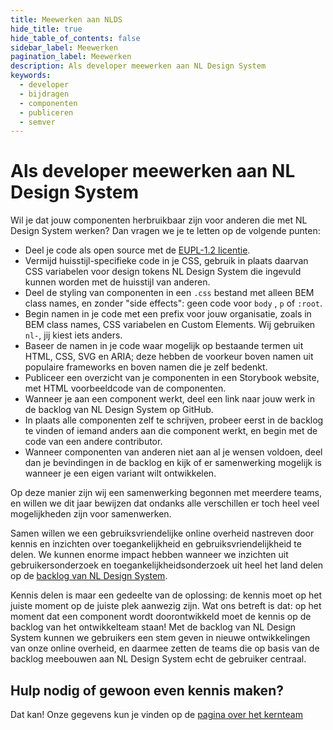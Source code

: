 ```yaml
---
title: Meewerken aan NLDS
hide_title: true
hide_table_of_contents: false
sidebar_label: Meewerken
pagination_label: Meewerken
description: Als developer meewerken aan NL Design System
keywords:
  - developer
  - bijdragen
  - componenten
  - publiceren
  - semver
---
```


# Als developer meewerken aan NL Design System

Wil je dat jouw componenten herbruikbaar zijn voor anderen die met NL Design System werken? Dan vragen we je te letten op de volgende punten:

- Deel je code als open source met de [EUPL-1.2 licentie](https://joinup.ec.europa.eu/collection/eupl/eupl-text-eupl-12).
- Vermijd huisstijl-specifieke code in je CSS, gebruik in plaats daarvan CSS variabelen voor design tokens NL Design System die ingevuld kunnen worden met de huisstijl van anderen.
- Deel de styling van componenten in een `.css` bestand met alleen BEM class names, en zonder "side effects": geen code voor `body` , `p` of `:root`.
- Begin namen in je code met een prefix voor jouw organisatie, zoals in BEM class names, CSS variabelen en Custom Elements. Wij gebruiken `nl-`, jij kiest iets anders.
- Baseer de namen in je code waar mogelijk op bestaande termen uit HTML, CSS, SVG en ARIA; deze hebben de voorkeur boven namen uit populaire frameworks en boven namen die je zelf bedenkt.
- Publiceer een overzicht van je componenten in een Storybook website, met HTML voorbeeldcode van de componenten.
- Wanneer je aan een component werkt, deel een link naar jouw werk in de backlog van NL Design System op GitHub.
- In plaats alle componenten zelf te schrijven, probeer eerst in de backlog te vinden of iemand anders aan die component werkt, en begin met de code van een andere contributor.
- Wanneer componenten van anderen niet aan al je wensen voldoen, deel dan je bevindingen in de backlog en kijk of er samenwerking mogelijk is wanneer je een eigen variant wilt ontwikkelen.

Op deze manier zijn wij een samenwerking begonnen met meerdere teams, en willen we dit jaar bewijzen dat ondanks alle verschillen er toch heel veel mogelijkheden zijn voor samenwerken.

Samen willen we een gebruiksvriendelijke online overheid nastreven door kennis en inzichten over toegankelijkheid en gebruiksvriendelijkheid te delen. We kunnen enorme impact hebben wanneer we inzichten uit gebruikersonderzoek en toegankelijkheidsonderzoek uit heel het land delen op de [backlog van NL Design System](http://github.com/nl-design-system/backlog/issues).

Kennis delen is maar een gedeelte van de oplossing: de kennis moet op het juiste moment op de juiste plek aanwezig zijn. Wat ons betreft is dat: op het moment dat een component wordt doorontwikkeld moet de kennis op de backlog van het ontwikkelteam staan! Met de backlog van NL Design System kunnen we gebruikers een stem geven in nieuwe ontwikkelingen van onze online overheid, en daarmee zetten de teams die op basis van de backlog meebouwen aan NL Design System echt de gebruiker centraal.

## Hulp nodig of gewoon even kennis maken?

Dat kan! Onze gegevens kun je vinden op de [pagina over het kernteam](meedoen/07-samen-met-kernteam.md)
